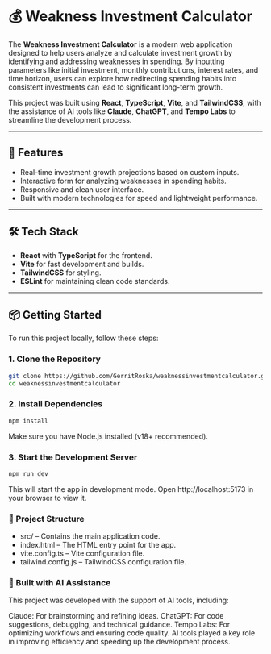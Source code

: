 # 💰 Weakness Investment Calculator

The **Weakness Investment Calculator** is a modern web application designed to help users analyze and calculate investment growth by identifying and addressing weaknesses in spending. By inputting parameters like initial investment, monthly contributions, interest rates, and time horizon, users can explore how redirecting spending habits into consistent investments can lead to significant long-term growth.

This project was built using **React**, **TypeScript**, **Vite**, and **TailwindCSS**, with the assistance of AI tools like **Claude**, **ChatGPT**, and **Tempo Labs** to streamline the development process.

---

## 🚀 Features
- Real-time investment growth projections based on custom inputs.
- Interactive form for analyzing weaknesses in spending habits.
- Responsive and clean user interface.
- Built with modern technologies for speed and lightweight performance.

---

## 🛠️ Tech Stack
- **React** with **TypeScript** for the frontend.
- **Vite** for fast development and builds.
- **TailwindCSS** for styling.
- **ESLint** for maintaining clean code standards.

---

## 📦 Getting Started
To run this project locally, follow these steps:

### 1. Clone the Repository
```bash
git clone https://github.com/GerritRoska/weaknessinvestmentcalculator.git
cd weaknessinvestmentcalculator
```
### 2. Install Dependencies  
```bash
npm install
```
Make sure you have Node.js installed (v18+ recommended).

### 3. Start the Development Server
```bash
npm run dev
```
This will start the app in development mode. Open http://localhost:5173 in your browser to view it.

### 📁 Project Structure
- src/ – Contains the main application code.
- index.html – The HTML entry point for the app.
- vite.config.ts – Vite configuration file.
- tailwind.config.js – TailwindCSS configuration file.

### 🤖 Built with AI Assistance
This project was developed with the support of AI tools, including:

Claude: For brainstorming and refining ideas.
ChatGPT: For code suggestions, debugging, and technical guidance.
Tempo Labs: For optimizing workflows and ensuring code quality.
AI tools played a key role in improving efficiency and speeding up the development process.
